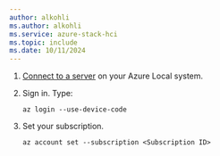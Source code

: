 ```yaml
---
author: alkohli
ms.author: alkohli
ms.service: azure-stack-hci
ms.topic: include
ms.date: 10/11/2024
---
```


1. [Connect to a server](../manage/azure-arc-vm-management-prerequisites.md#connect-to-the-cluster-directly) on your Azure Local system. 


1. Sign in. Type:

    ```azurecli
    az login --use-device-code
    ```

1. Set your subscription.

    ```azurecli
    az account set --subscription <Subscription ID>
    ```
